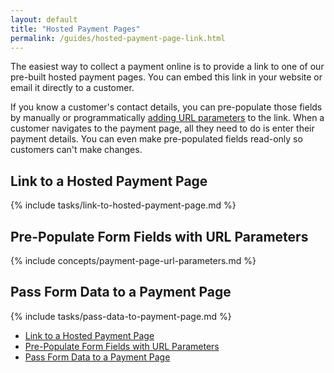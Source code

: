```yaml
---
layout: default
title: "Hosted Payment Pages"
permalink: /guides/hosted-payment-page-link.html
---
```


The easiest way to collect a payment online is to provide a link to one of our pre-built hosted payment pages. You can embed this link in your website or email it directly to a customer.

If you know a customer's contact details, you can pre-populate those fields by manually or programmatically [adding URL parameters](#pre-populate-form-fields-with-url-parameters) to the link. When a customer navigates to the payment page, all they need to do is enter their payment details. You can even make pre-populated fields read-only so customers can't make changes.

## Link to a Hosted Payment Page
{% include tasks/link-to-hosted-payment-page.md %}

## Pre-Populate Form Fields with URL Parameters
{% include concepts/payment-page-url-parameters.md %}

## Pass Form Data to a Payment Page
{% include tasks/pass-data-to-payment-page.md %}

<!-- Scrollspy -->
<scrollspy-toc>
<div class="col hide-on-small-only m3 12">
  <div class="toc-wrapper pinned col s6 offset-s6" style="top: 150px;">
  <ul class="section table-of-contents" style="margin-right: 10px;">
      <li><a href="#link-to-a-hosted-payment-page">Link to a Hosted Payment Page</a></li>
      <li><a href="#pre-populate-form-fields-with-url-parameters">Pre-Populate Form Fields with URL Parameters</a></li>
      <li><a href="#pass-form-data-to-a-payment-page">Pass Form Data to a Payment Page</a></li>
    </ul>
  </div>
</div>
</scrollspy-toc>
